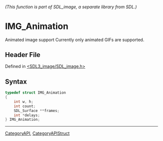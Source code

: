 ###### (This function is part of SDL_image, a separate library from SDL.)
# IMG_Animation

Animated image support Currently only animated GIFs are supported.

## Header File

Defined in [<SDL3_image/SDL_image.h>](https://github.com/libsdl-org/SDL_image/blob/main/include/SDL3_image/SDL_image.h)

## Syntax

```c
typedef struct IMG_Animation
{
	int w, h;
	int count;
	SDL_Surface **frames;
	int *delays;
} IMG_Animation;
```

----
[CategoryAPI](CategoryAPI), [CategoryAPIStruct](CategoryAPIStruct)

